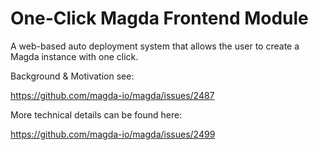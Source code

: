 # One-Click Magda Frontend Module

A web-based auto deployment system that allows the user to create a Magda instance with one click.

Background & Motivation see:

https://github.com/magda-io/magda/issues/2487

More technical details can be found here:

https://github.com/magda-io/magda/issues/2499
